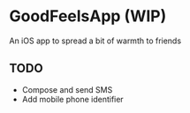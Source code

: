 # GoodFeelsApp (WIP)
An iOS app to spread a bit of warmth to friends

## TODO
- Compose and send SMS
- Add mobile phone identifier
